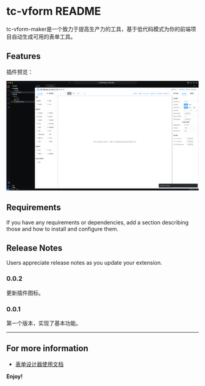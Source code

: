 # tc-vform README

tc-vform-maker是一个致力于提高生产力的工具，基于低代码模式为你的前端项目自动生成可用的表单工具。

## Features

插件预览：

![feature X](docs/brand.png)

## Requirements

If you have any requirements or dependencies, add a section describing those and how to install and configure them.

## Release Notes

Users appreciate release notes as you update your extension.

### 0.0.2

更新插件图标。

### 0.0.1

第一个版本，实现了基本功能。

---

## For more information

* [表单设计器使用文档](https://www.vform666.com/document3.html)

**Enjoy!**
